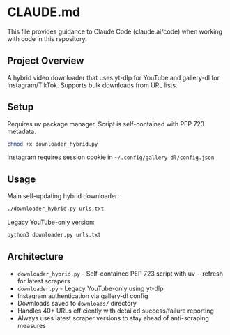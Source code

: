 # CLAUDE.md

This file provides guidance to Claude Code (claude.ai/code) when working with code in this repository.

## Project Overview

A hybrid video downloader that uses yt-dlp for YouTube and gallery-dl for Instagram/TikTok. Supports bulk downloads from URL lists.

## Setup

Requires uv package manager. Script is self-contained with PEP 723 metadata.

```bash
chmod +x downloader_hybrid.py
```

Instagram requires session cookie in `~/.config/gallery-dl/config.json`

## Usage

Main self-updating hybrid downloader:
```bash
./downloader_hybrid.py urls.txt
```

Legacy YouTube-only version:
```bash
python3 downloader.py urls.txt
```

## Architecture

- `downloader_hybrid.py` - Self-contained PEP 723 script with uv --refresh for latest scrapers
- `downloader.py` - Legacy YouTube-only using yt-dlp
- Instagram authentication via gallery-dl config
- Downloads saved to `downloads/` directory
- Handles 40+ URLs efficiently with detailed success/failure reporting
- Always uses latest scraper versions to stay ahead of anti-scraping measures